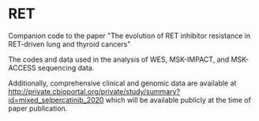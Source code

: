# RET
Companion code to the paper "The evolution of RET inhibitor resistance in RET-driven lung and thyroid cancers"

The codes and data used in the analysis of WES, MSK-IMPACT, and MSK-ACCESS sequencing data.

Additionally, comprehensive clinical and genomic data are available at http://private.cbioportal.org/private/study/summary?id=mixed_selpercatinib_2020 which will be available publicly at the time of paper publication.
